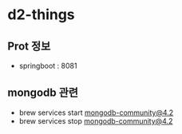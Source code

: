 # d2-things
## Prot 정보
- springboot : 8081
## mongodb 관련
- brew services start mongodb-community@4.2
- brew services stop mongodb-community@4.2